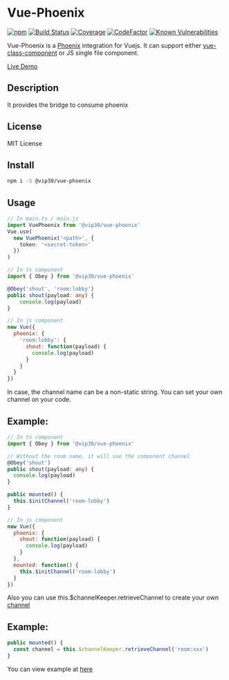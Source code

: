 # Vue-Phoenix

[![npm](https://img.shields.io/npm/v/@vip30/vue-phoenix.svg)](https://www.npmjs.com/package/@vip30/vue-phoenix)
[![Build Status](https://travis-ci.com/vip30/vue-phoenix.svg?branch=master)](https://travis-ci.com/vip30/vue-phoenix)
[![Coverage](https://codecov.io/gh/vip30/vue-phoenix/branch/master/graph/badge.svg)](https://codecov.io/gh/vip30/vue-phoenix)
[![CodeFactor](https://www.codefactor.io/repository/github/vip30/vue-phoenix/badge/master)](https://www.codefactor.io/repository/github/vip30/vue-phoenix/overview/master)
[![Known Vulnerabilities](https://snyk.io/test/github/vip30/vue-phoenix/badge.svg)](https://snyk.io/test/github/vip30/vue-phoenix)

Vue-Phoenix is a [Phoenix](https://github.com/phoenixframework/phoenix) integration for Vuejs. It can support either [vue-class-component](https://github.com/vuejs/vue-class-component) or JS single file component.

[Live Demo](https://vip30.github.io/vue-phoenix/)

## Description

It provides the bridge to consume phoenix

## License

MIT License

## Install

```bash
npm i -S @vip30/vue-phoenix
```

## Usage

```typescript
// In main.ts / main.js
import VuePhoenix from '@vip30/vue-phoenix'
Vue.use(
  new VuePhoenix('<path>', {
    token: '<secret-token>'
  })
)
```

```typescript
// In ts component
import { Obey } from '@vip30/vue-phoenix'

@Obey('shout', 'room:lobby')
public shout(payload: any) {
    console.log(payload)
}
```

```javascript
// In js component
new Vue({
  phoenix: {
    'room:lobby': {
      shout: function(payload) {
        console.log(payload)
      }
    }
  }
})
```

In case, the channel name can be a non-static string. You can set your own channel on your code.

## Example:

```typescript
// In ts component
import { Obey } from '@vip30/vue-phoenix'

// Without the room name, it will use the component channel
@Obey('shout')
public shout(payload: any) {
  console.log(payload)
}

public mounted() {
  this.$initChannel('room-lobby')
}
```

```javascript
// In js component
new Vue({
  phoenix: {
    shout: function(payload) {
      console.log(payload)
    }
  },
  mounted: function() {
    this.$initChannel('room-lobby')
  }
})
```

Also you can use this.\$channelKeeper.retrieveChannel to create your own [channel](https://hexdocs.pm/phoenix/js/)

## Example:

```typescript
public mounted() {
  const channel = this.$channelKeeper.retrieveChannel('room:xxx')
}
```

You can view example at [here](https://github.com/vip30/vue-phoenix/tree/master/example)
